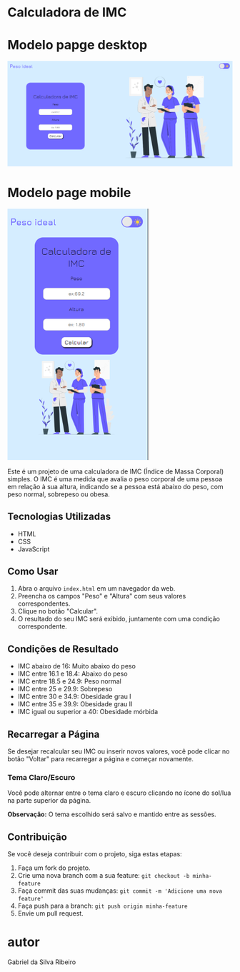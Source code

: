 # Calculadora de IMC
# Modelo papge desktop
![Modelo page](assets/assets/img/IMG-layout.png)
# Modelo page mobile
![Modelo page](assets/assets/img/img-mobile.png)
 
Este é um projeto de uma calculadora de IMC (Índice de Massa Corporal) simples. O IMC é uma medida que avalia o peso corporal de uma pessoa em relação à sua altura, indicando se a pessoa está abaixo do peso, com peso normal, sobrepeso ou obesa.

## Tecnologias Utilizadas
- HTML
- CSS
- JavaScript

## Como Usar
1. Abra o arquivo `index.html` em um navegador da web.
2. Preencha os campos "Peso" e "Altura" com seus valores correspondentes.
3. Clique no botão "Calcular".
4. O resultado do seu IMC será exibido, juntamente com uma condição correspondente.

## Condições de Resultado
- IMC abaixo de 16: Muito abaixo do peso
- IMC entre 16.1 e 18.4: Abaixo do peso
- IMC entre 18.5 e 24.9: Peso normal
- IMC entre 25 e 29.9: Sobrepeso
- IMC entre 30 e 34.9: Obesidade grau I
- IMC entre 35 e 39.9: Obesidade grau II
- IMC igual ou superior a 40: Obesidade mórbida

## Recarregar a Página
Se desejar recalcular seu IMC ou inserir novos valores, você pode clicar no botão "Voltar" para recarregar a página e começar novamente.

### Tema Claro/Escuro
Você pode alternar entre o tema claro e escuro clicando no ícone do sol/lua na parte superior da página.

**Observação:** O tema escolhido será salvo e mantido entre as sessões.
## Contribuição

Se você deseja contribuir com o projeto, siga estas etapas:

1. Faça um fork do projeto.
2. Crie uma nova branch com a sua feature: `git checkout -b minha-feature`
3. Faça commit das suas mudanças: `git commit -m 'Adicione uma nova feature'`
4. Faça push para a branch: `git push origin minha-feature`
5. Envie um pull request.
# autor
Gabriel da Silva Ribeiro 
